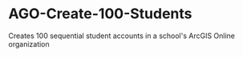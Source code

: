 # AGO-Create-100-Students
Creates 100 sequential student accounts in a school's ArcGIS Online organization
